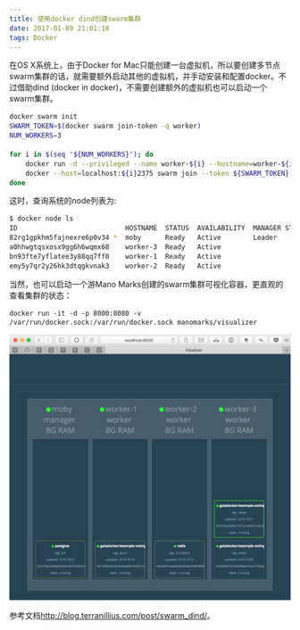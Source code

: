 ```yaml
---
title: 使用docker dind创建swarm集群
date: 2017-01-09 21:01:18
tags: Docker
---
```


在OS X系统上，由于Docker for Mac只能创建一台虚拟机，所以要创建多节点swarm集群的话，就需要额外启动其他的虚拟机，并手动安装和配置docker。不过借助dind (docker in docker)，不需要创建额外的虚拟机也可以启动一个swarm集群。

```sh
docker swarm init
SWARM_TOKEN=$(docker swarm join-token -q worker)
NUM_WORKERS=3 

for i in $(seq "${NUM_WORKERS}"); do
    docker run -d --privileged --name worker-${i} --hostname=worker-${i} --restart=always -p ${i}2375:2375 docker:1.12-dind
    docker --host=localhost:${i}2375 swarm join --token ${SWARM_TOKEN} ${SWARM_MASTER}:2377
done

```

这时，查询系统的node列表为:

```sh
$ docker node ls
ID                           HOSTNAME  STATUS  AVAILABILITY  MANAGER STATUS
82rg1gpkhm5fajnexre6p0v34 *  moby      Ready   Active        Leader
a0hhwgtqsxosx9gg6h6wqmx68    worker-3  Ready   Active
bn93fte7yflatee3y88qq7ff0    worker-1  Ready   Active
emy5y7qr2y26hk3dtqgkvnak3    worker-2  Ready   Active
```

当然，也可以启动一个游Mano Marks创建的swarm集群可视化容器，更直观的查看集群的状态：

```
docker run -it -d -p 8000:8080 -v /var/run/docker.sock:/var/run/docker.sock manomarks/visualizer
```

![](/images/docker_visualizer.png)


参考文档<http://blog.terranillius.com/post/swarm_dind/>。
